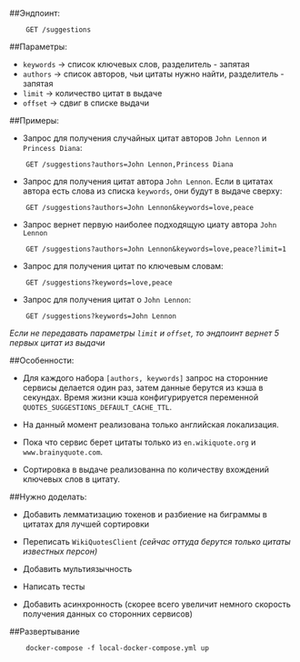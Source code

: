 ##Эндпоинт:
```
    GET /suggestions
```

##Параметры:

- `keywords` -> список ключевых слов, разделитель - запятая
- `authors`  -> список авторов, чьи цитаты нужно найти, разделитель - запятая
- `limit`    -> количество цитат в выдаче
- `offset`   -> сдвиг в списке выдачи

##Примеры:

- Запрос для получения случайных цитат авторов `John Lennon` и `Princess Diana`:
```
    GET /suggestions?authors=John Lennon,Princess Diana
```

- Запрос для получения цитат автора `John Lennon`. Если в цитатах автора есть слова из списка `keywords`, они будут в выдаче сверху:
```
    GET /suggestions?authors=John Lennon&keywords=love,peace
```

- Запрос вернет первую наиболее подходящую циату автора `John Lennon`
```
    GET /suggestions?authors=John Lennon&keywords=love,peace?limit=1
```

- Запрос для получения цитат по ключевым словам:
```
    GET /suggestions?keywords=love,peace
```

- Запрос для получения цитат о `John Lennon`:
```
    GET /suggestions?keywords=John Lennon
```

*Если не передавать параметры `limit` и `offset`, то эндпоинт вернет 5 первых цитат из выдачи*

##Особенности:

- Для каждого набора `[authors, keywords]` запрос на сторонние сервисы делается один раз, затем данные берутся из кэша в секундах. Время жизни кэша конфигурируется переменной `QUOTES_SUGGESTIONS_DEFAULT_CACHE_TTL`.

- На данный момент реализована только английская локализация.

- Пока что сервис берет цитаты только из `en.wikiquote.org` и `www.brainyquote.com`.

- Сортировка в выдаче реализованна по количеству вхождений ключевых слов в цитату.

##Нужно доделать:

- Добавить лемматизацию токенов и разбиение на биграммы в цитатах для лучшей сортировки

- Переписать `WikiQuotesClient` *(сейчас оттуда берутся только цитаты известных персон)* 

- Добавить мультиязычность

- Написать тесты

- Добавить асинхронность (скорее всего увеличит немного скорость получения данных со сторонних сервисов)

##Развертывание
```
    docker-compose -f local-docker-compose.yml up
```

